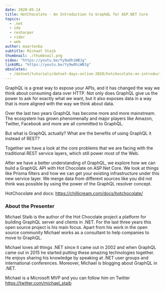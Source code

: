 ```yaml
---
date: 2020-05-14
title: HotChocolate - An Introduction to GraphQL for ASP.NET Core
topics:
  - .net
  - ide
  - resharper
  - rider
  - web
author: maartenba
subtitle: Michael Staib
thumbnail: ./thumbnail.png
video: "https://youtu.be/Yy9wOhiWBJg"
linkURL: "https://youtu.be/Yy9wOhiWBJg"
obsoletes:
  - /dotnet/tutorials/dotnet-days-online-2020/hotchocolate-an-introduction-to-graphql-for-aspnet-core/
---
```


GraphQL is a great way to expose your APIs, and it has changed the way we think about consuming data over HTTP. Not only does GraphQL give us the power to ask for exactly what we want, but it also exposes data in a way that is more aligned with the way we think about data.

Over the last two years GraphQL has become more and more mainstream. The ecosystem has grown phenomenally and major players like Amazon, Twitter, Facebook and more are all committed to GraphQL.

But what is GraphQL actually? What are the benefits of using GraphQL it instead of REST?

Together we have a look at the core problems that we are facing with the traditional REST service layers, which still power most of the Web.

After we have a better understanding of GraphQL, we explore how we can build a GraphQL API with Hot Chocolate on ASP.Net Core. We look at things like Prisma filters and how we can get your existing infrastructure under this new service layer. We merge data from different sources like you did not think was possible by using the power of the GraphQL resolver concept.

HotChocolate and docs: <https://chillicream.com/docs/hotchocolate/>

### About the Presenter

Michael Staib is the author of the Hot Chocolate project a platform for building GraphQL server and clients in .NET. For the last three years this open source project is his main focus. Apart from his work in the open source community Michael works as a consultant to help companies to move to GraphQL.

Michael loves all things .NET since it came out in 2002 and when GraphQL came out in 2015 he started putting these amazing technologies together. He enjoys sharing his knowledge by speaking at .NET user groups and international conferences. Moreover, Michael is blogging about GraphQL in .NET.

Michael is a Microsoft MVP and you can follow him on Twitter <https://twitter.com/michael_staib>
